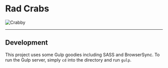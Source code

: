 # Rad Crabs

![Crabby](http://www.devoncrab.com/files/4213/0028/9117/610-465_Crab.whole_crab.jpg "Crabby")

----

## Development

This project uses some Gulp goodies including SASS and BrowserSync. To run the Gulp server, simply `cd` into the directory and run `gulp`.
